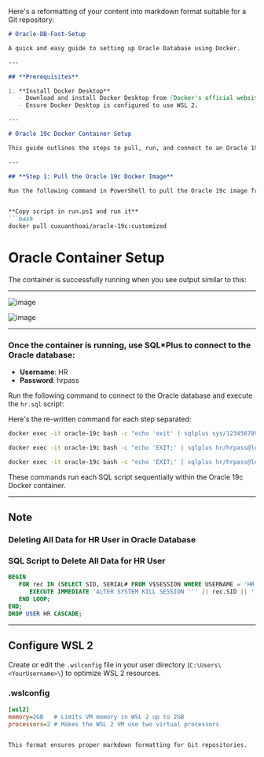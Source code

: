 Here's a reformatting of your content into markdown format suitable for a Git repository:

```markdown
# Oracle-DB-Fast-Setup

A quick and easy guide to setting up Oracle Database using Docker.

---

## **Prerequisites**

1. **Install Docker Desktop**  
   - Download and install Docker Desktop from [Docker's official website](https://www.docker.com/products/docker-desktop).
   - Ensure Docker Desktop is configured to use WSL 2.

---

# Oracle 19c Docker Container Setup

This guide outlines the steps to pull, run, and connect to an Oracle 19c database using Docker.

---

## **Step 1: Pull the Oracle 19c Docker Image**

Run the following command in PowerShell to pull the Oracle 19c image from Docker Hub:


**Copy script in run.ps1 and run it**
```bash
docker pull cuxuanthoai/oracle-19c:customized
``` 
# Oracle Container Setup

The container is successfully running when you see output similar to this:

---

![image](https://github.com/user-attachments/assets/cab922ae-5df1-4aff-be7b-b3d7a02e7edb)

![image](https://github.com/user-attachments/assets/56098361-9542-46e1-aa3c-7b052121e8f4)

---

### Once the container is running, use SQL*Plus to connect to the Oracle database:

- **Username**: HR  
- **Password**: hrpass  

Run the following command to connect to the Oracle database and execute the `hr.sql` script:

Here's the re-written command for each step separated:

```bash
docker exec -it oracle-19c bash -c "echo 'exit' | sqlplus sys/123456789@localhost:1521/orcl as sysdba @/opt/oracle/1account.sql"
```

```bash
docker exec -it oracle-19c bash -c "echo 'EXIT;' | sqlplus hr/hrpass@localhost:1521/orcl @/opt/oracle/2createtable.sql"
```

```bash
docker exec -it oracle-19c bash -c "echo 'EXIT;' | sqlplus hr/hrpass@localhost:1521/orcl @/opt/oracle/3populate.sql"
```

These commands run each SQL script sequentially within the Oracle 19c Docker container.

---

## Note 

### Deleting All Data for HR User in Oracle Database

### SQL Script to Delete All Data for HR User

```sql
BEGIN
   FOR rec IN (SELECT SID, SERIAL# FROM V$SESSION WHERE USERNAME = 'HR') LOOP
      EXECUTE IMMEDIATE 'ALTER SYSTEM KILL SESSION ''' || rec.SID || ',' || rec.SERIAL# || ''' IMMEDIATE';
   END LOOP;
END;
DROP USER HR CASCADE;
```

---

## **Configure WSL 2**  
Create or edit the `.wslconfig` file in your user directory (`C:\Users\<YourUsername>\`) to optimize WSL 2 resources.

### **.wslconfig**

```ini
[wsl2]
memory=2GB   # Limits VM memory in WSL 2 up to 2GB
processors=2 # Makes the WSL 2 VM use two virtual processors
```

```

This format ensures proper markdown formatting for Git repositories.

